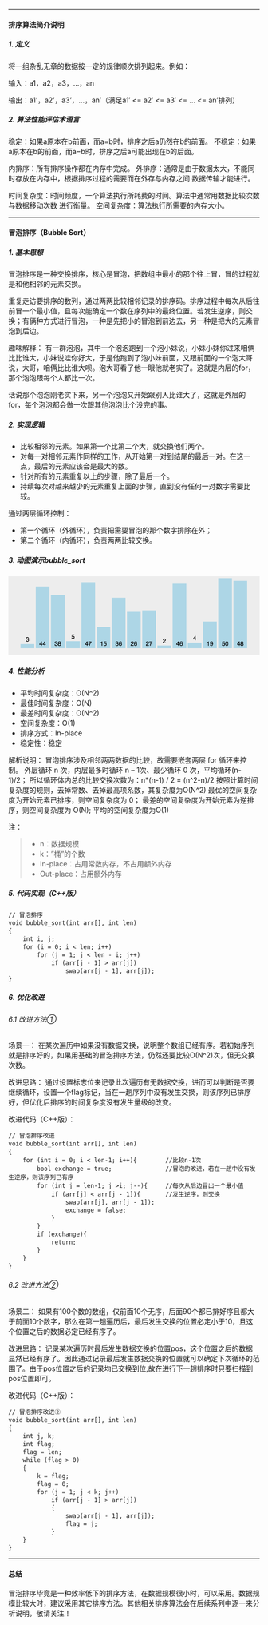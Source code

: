 <hr>

#### 排序算法简介说明
##### 1. 定义
将一组杂乱无章的数据按一定的规律顺次排列起来。例如：

输入：a1，a2，a3，…，an

输出：a1’，a2’，a3’，…，an’（满足a1′ <= a2′ <= a3′ <= … <= an’排列）

##### 2. 算法性能评估术语言
稳定：如果a原本在b前面，而a=b时，排序之后a仍然在b的前面。
不稳定：如果a原本在b的前面，而a=b时，排序之后a可能出现在b的后面。

内排序：所有排序操作都在内存中完成。
外排序：通常是由于数据太大，不能同时存放在内存中，根据排序过程的需要而在外存与内存之间 数据传输才能进行。

时间复杂度：时间频度，一个算法执行所耗费的时间。算法中通常用数据比较次数与数据移动次数 进行衡量。
空间复杂度：算法执行所需要的内存大小。

<hr>

#### 冒泡排序（Bubble Sort）
##### 1. 基本思想
冒泡排序是一种交换排序，核心是冒泡，把数组中最小的那个往上冒，冒的过程就是和他相邻的元素交换。

重复走访要排序的数列，通过两两比较相邻记录的排序码。排序过程中每次从后往前冒一个最小值，且每次能确定一个数在序列中的最终位置。若发生逆序，则交换；有俩种方式进行冒泡，一种是先把小的冒泡到前边去，另一种是把大的元素冒泡到后边。

趣味解释：
有一群泡泡，其中一个泡泡跑到一个泡小妹说，小妹小妹你过来咱俩比比谁大，小妹说哇你好大，于是他跑到了泡小妹前面，又跟前面的一个泡大哥说，大哥，咱俩比比谁大呗。泡大哥看了他一眼他就老实了。这就是内层的for，那个泡泡跟每个人都比一次。

话说那个泡泡刚老实下来，另一个泡泡又开始跟别人比谁大了，这就是外层的for，每个泡泡都会做一次跟其他泡泡比个没完的事。

##### 2. 实现逻辑
- 比较相邻的元素。如果第一个比第二个大，就交换他们两个。
- 对每一对相邻元素作同样的工作，从开始第一对到结尾的最后一对。在这一点，最后的元素应该会是最大的数。
- 针对所有的元素重复以上的步骤，除了最后一个。
- 持续每次对越来越少的元素重复上面的步骤，直到没有任何一对数字需要比较。

通过两层循环控制：
- 第一个循环（外循环），负责把需要冒泡的那个数字排除在外；
- 第二个循环（内循环），负责两两比较交换。

##### 3. 动图演示bubble_sort
![这里写图片描述](./image/bubble_sort.gif)

##### 4. 性能分析
- 平均时间复杂度：O(N^2)
- 最佳时间复杂度：O(N)
- 最差时间复杂度：O(N^2)
- 空间复杂度：O(1)
- 排序方式：In-place
- 稳定性：稳定

解析说明：
冒泡排序涉及相邻两两数据的比较，故需要嵌套两层 for 循环来控制。
外层循环 n 次，内层最多时循环 n – 1次、最少循环 0 次，平均循环(n-1)/2；
所以循环体内总的比较交换次数为：n*(n-1) / 2 = (n^2-n)/2
按照计算时间复杂度的规则，去掉常数、去掉最高项系数，其复杂度为O(N^2)
最优的空间复杂度为开始元素已排序，则空间复杂度为 0；
最差的空间复杂度为开始元素为逆排序，则空间复杂度为 O(N);
平均的空间复杂度为O(1)

注：

> - n：数据规模
> - k：”桶”的个数
> - In-place：占用常数内存，不占用额外内存
> - Out-place：占用额外内存

##### 5. 代码实现（C++版）

```
// 冒泡排序
void bubble_sort(int arr[], int len)  
{  
    int i, j;  
    for (i = 0; i < len; i++)  
        for (j = 1; j < len - i; j++)  
            if (arr[j - 1] > arr[j])  
                swap(arr[j - 1], arr[j]);  
}
```

##### 6. 优化改进
###### 6.1 改进方法①
场景一：
在某次遍历中如果没有数据交换，说明整个数组已经有序。若初始序列就是排序好的，如果用基础的冒泡排序方法，仍然还要比较O(N^2)次，但无交换次数。

改进思路：
通过设置标志位来记录此次遍历有无数据交换，进而可以判断是否要继续循环，设置一个flag标记，当在一趟序列中没有发生交换，则该序列已排序好，但优化后排序的时间复杂度没有发生量级的改变。

改进代码（C++版）：

```
// 冒泡排序改进
void bubble_sort(int arr[], int len)
{
    for (int i = 0; i < len-1; i++){        //比较n-1次
        bool exchange = true;               //冒泡的改进，若在一趟中没有发生逆序，则该序列已有序
        for (int j = len-1; j >i; j--){     //每次从后边冒出一个最小值
            if (arr[j] < arr[j - 1]){       //发生逆序，则交换
                swap(arr[j], arr[j - 1]);
                exchange = false;
            }
        }
        if (exchange){
            return;
        }
    }
}
```

###### 6.2 改进方法②
场景二：
如果有100个数的数组，仅前面10个无序，后面90个都已排好序且都大于前面10个数字，那么在第一趟遍历后，最后发生交换的位置必定小于10，且这个位置之后的数据必定已经有序了。

改进思路：
记录某次遍历时最后发生数据交换的位置pos，这个位置之后的数据显然已经有序了。因此通过记录最后发生数据交换的位置就可以确定下次循环的范围了。由于pos位置之后的记录均已交换到位,故在进行下一趟排序时只要扫描到pos位置即可。

改进代码（C++版）：

```
// 冒泡排序改进②
void bubble_sort(int arr[], int len)  
{  
    int j, k;  
    int flag;  
    flag = len;  
    while (flag > 0)  
    {  
        k = flag;  
        flag = 0;  
        for (j = 1; j < k; j++)  
            if (arr[j - 1] > arr[j])  
            {  
                swap(arr[j - 1], arr[j]);  
                flag = j;  
            }  
    }  
}
```

<hr>

#### 总结
冒泡排序毕竟是一种效率低下的排序方法，在数据规模很小时，可以采用。数据规模比较大时，建议采用其它排序方法。其他相关排序算法会在后续系列中逐一来分析说明，敬请关注！
